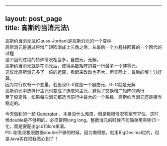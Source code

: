 ------------------------------------------------------------------------

layout: post\_page\
title: 高斯约当消元法\
----

高斯约当消元法(Gauss-Jordan)是高斯消元的一个变种\
高斯消元是通过将增广矩阵消成上三角之后，从最后一个方程往回算的一个回代的过程\
这个回代过程的特殊情况相当多，自由元，无解。\
高斯约当消元就是在消元后，使得系数矩阵的每一行最多一个非零元。\
这仅比高斯消元多了一倍的运算，看起来改动也不大，但实际上，最后的解十分好算。\
因为每行仅有一个变量，若出现0=0就是一个自由元，0=C就是无解\
高斯消元中选择行主元也变成了选取列主元，避免了交换增广矩阵的两行\
至于稳定性，如果每次消元都选当前行中最大的一个系数，高斯约当消元还是相当稳定的。

今天做到的一题
[Generator](https://icpcarchive.ecs.baylor.edu/index.php?option=com_onlinejudge&Itemid=8&page=show_problem&problem=1491)
，本身没什么难度，但是极限情况答案有17位，这时候double是不够用的，必须要用long
long。整数消元的时候不能简单用乘除归一化，而是要配出gcd和lcm来消。\
PS:
刚发现极限数据double不够的时候，因为懒得想，就用BigDecimal过的，但是Java实在把我恶心到了！
